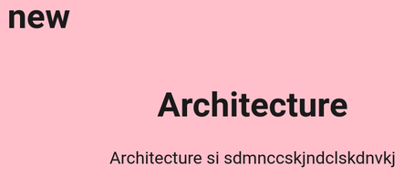 # new<html>
<head>
<title>ProCareer Architecture</title>
</head>
<body>
<style>
body{
background:pink;
font-family:roboto;
font-size:30px;}
</style>
<center>
<h1>Architecture  </h1>
Architecture si sdmnccskjndclskdnvkj
</center>
</body>
</html>
